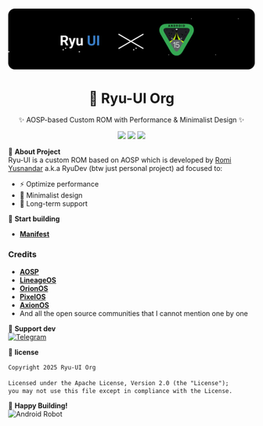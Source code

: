 ![banner](https://github.com/RyuUI-Org/.github/blob/main/profile/banner.png)

<h1 align="center">🍥 Ryu-UI Org</h1>

<p align="center">
  ✨ AOSP-based Custom ROM with Performance & Minimalist Design ✨
</p>

<p align="center">
  <img src="https://img.shields.io/github/stars/RyuUI-Org?style=for-the-badge&color=blue">
  <img src="https://img.shields.io/badge/Android-15-3ddc84?style=for-the-badge&logo=android">
  <img src="https://img.shields.io/badge/License-Apache%202.0-red?style=for-the-badge">
</p>

📌 **About Project**  
Ryu-UI is a custom ROM based on AOSP which is developed by [Romi Yusnandar](https://github.com/romiyusnandar) a.k.a RyuDev (btw just personal project) ad focused to:
- ⚡ Optimize performance
- 🎨 Minimalist design
- 📱 Long-term support

🚀 **Start building**
- [**Manifest**](https://github.com/RyuUI-Org/manifest.git)

### Credits
- [**AOSP**](https://source.android.com/?hl=id)
- [**LineageOS**](https://github.com/LineageOS)
- [**OrionOS**](https://github.com/orionos-project)
- [**PixelOS**](https://github.com/PixelOS-AOSP)
- [**AxionOS**](https://github.com/AxionAOSP)
- And all the open source communities that I cannot mention one by one

💬 **Support dev**  
[![Telegram](https://img.shields.io/badge/Contact_RyuDevpr-2CA5E0?style=for-the-badge&logo=telegram)](https://t.me/RyuDevpr)

📜 **license**  
```text
Copyright 2025 Ryu-UI Org

Licensed under the Apache License, Version 2.0 (the "License");
you may not use this file except in compliance with the License.
```

🎉 **Happy Building!**  
![Android Robot](https://www.gstatic.com/android/android_robot_20.png)

